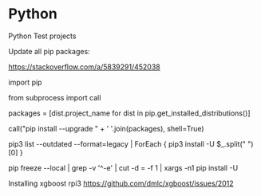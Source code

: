 # Python
Python Test projects

Update all pip packages: 

https://stackoverflow.com/a/5839291/452038 

import pip

from subprocess import call

packages = [dist.project_name for dist in pip.get_installed_distributions()]

call("pip install --upgrade " + ' '.join(packages), shell=True)


pip3 list --outdated --format=legacy | ForEach { pip3 install -U $_.split(" ")[0] }


pip freeze --local | grep -v '^\-e' | cut -d = -f 1  | xargs -n1 pip install -U


Installing xgboost rpi3
https://github.com/dmlc/xgboost/issues/2012
